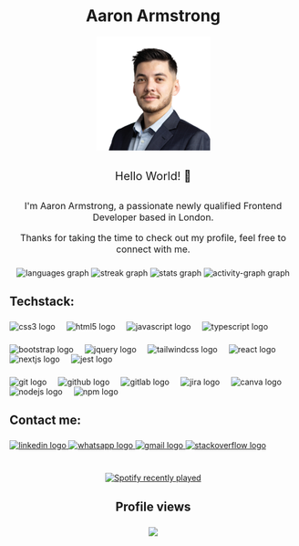 <h1 align="center">Aaron Armstrong</h1>

<div align="center">
  <img height="200" src="./images/aaron.png"  />
</div>

<p align="center" style="font-size: 20px; padding-top: 10px">Hello World! 👋</p>

<p align="center"style="font-size: 16px; padding-top: 10px">I'm Aaron Armstrong, a passionate newly qualified Frontend Developer based in London.  </p>

<p align="center"style="font-size: 16px;">Thanks for taking the time to check out my profile, feel free to connect with me.</p>

###


###

<div align="center">
  <img src="https://github-readme-stats.vercel.app/api/top-langs?username=aaron1490&locale=en&hide_title=false&layout=compact&card_width=320&langs_count=5&theme=shades-of-purple&hide_border=false&order=2" height="200" alt="languages graph"  />
  <img src="https://streak-stats.demolab.com?user=aaron1490&locale=en&mode=weekly&theme=shades-of-purple&hide_border=false&border_radius=5&date_format=j%20M%5B%20Y%5D&order=3" height="200" alt="streak graph"  />
  <img src="https://github-readme-stats.vercel.app/api?username=aaron1490&hide_title=false&hide_rank=false&show_icons=true&include_all_commits=true&count_private=true&disable_animations=false&theme=shades-of-purple&locale=en&hide_border=false&order=1" height="200" alt="stats graph"  />
  <img src="https://github-readme-activity-graph.vercel.app/graph?username=aaron1490&radius=16&theme=github-dark&area=true&order=5&hide_border=true&hide_title=false" height="400" alt="activity-graph graph"  />
</div>

###

<h2 align="left">Techstack:</h2>

###

<div align="left">
  <img src="https://cdn.jsdelivr.net/gh/devicons/devicon/icons/css3/css3-original.svg" height="40" alt="css3 logo"  />
  <img width="12" />
  <img src="https://cdn.jsdelivr.net/gh/devicons/devicon/icons/html5/html5-original.svg" height="40" alt="html5 logo"  />
  <img width="12" />
  <img src="https://skillicons.dev/icons?i=js" height="40" alt="javascript logo"  />
  <img width="12" />
  <img src="https://skillicons.dev/icons?i=ts" height="40" alt="typescript logo"  />
</div>

###

<div align="left">
  <img src="https://cdn.jsdelivr.net/gh/devicons/devicon/icons/bootstrap/bootstrap-original.svg" height="40" alt="bootstrap logo"  />
  <img width="12" />
  <img src="https://cdn.jsdelivr.net/gh/devicons/devicon/icons/jquery/jquery-original.svg" height="40" alt="jquery logo"  />
  <img width="12" />
  <img src="https://skillicons.dev/icons?i=tailwind" height="40" alt="tailwindcss logo"  />
  <img width="12" />
  <img src="https://cdn.jsdelivr.net/gh/devicons/devicon/icons/react/react-original.svg" height="40" alt="react logo"  />
  <img width="12" />
  <img src="https://cdn.jsdelivr.net/gh/devicons/devicon/icons/nextjs/nextjs-original.svg" height="40" alt="nextjs logo"  />
  <img width="12" />
  <img src="https://cdn.jsdelivr.net/gh/devicons/devicon/icons/jest/jest-plain.svg" height="40" alt="jest logo"  />
</div>

###

<div align="left">
  <img src="https://cdn.jsdelivr.net/gh/devicons/devicon/icons/git/git-original.svg" height="40" alt="git logo"  />
  <img width="12" />
  <img src="https://skillicons.dev/icons?i=github" height="40" alt="github logo"  />
  <img width="12" />
  <img src="https://cdn.jsdelivr.net/gh/devicons/devicon/icons/gitlab/gitlab-original.svg" height="40" alt="gitlab logo"  />
  <img width="12" />
  <img src="https://cdn.jsdelivr.net/gh/devicons/devicon/icons/jira/jira-original.svg" height="40" alt="jira logo"  />
  <img width="12" />
  <img src="https://cdn.jsdelivr.net/gh/devicons/devicon/icons/canva/canva-original.svg" height="40" alt="canva logo"  />
  <img width="12" />
  <img src="https://cdn.simpleicons.org/nodedotjs/339933" height="40" alt="nodejs logo"  />
  <img width="12" />
  <img src="https://cdn.jsdelivr.net/gh/devicons/devicon/icons/npm/npm-original-wordmark.svg" height="40" alt="npm logo"  />
</div>

###

<p align="left"></p>

###

<h2 align="left">Contact me:</h2>

###

<div align="left">
  <a href="https://www.linkedin.com/in/aaron-armstrong-%E8%89%BE%E4%BF%8A%E6%A8%82-80986ba5/" target="_blank">
    <img src="https://raw.githubusercontent.com/maurodesouza/profile-readme-generator/master/src/assets/icons/social/linkedin/default.svg" width="52" height="40" alt="linkedin logo"  />
  </a>
  <a href="https://wa.me/00447710628735" target="_blank">
    <img src="https://raw.githubusercontent.com/maurodesouza/profile-readme-generator/master/src/assets/icons/social/whatsapp/default.svg" width="52" height="40" alt="whatsapp logo"  />
  </a>
  <a href="mailto:aaronarmstrong1490@gmail.com" target="_blank">
    <img src="https://raw.githubusercontent.com/maurodesouza/profile-readme-generator/master/src/assets/icons/social/gmail/default.svg" width="52" height="40" alt="gmail logo"  />
  </a>
  <a href="https://stackoverflow.com/users/22903464/aaron-armstrong?tab=profile" target="_blank">
    <img src="https://raw.githubusercontent.com/maurodesouza/profile-readme-generator/master/src/assets/icons/social/stackoverflow/default.svg" width="52" height="40" alt="stackoverflow logo"  />
  </a>
</div>

###

<br clear="both">

<div align="center">
  <a href="https://open.spotify.com/user/aaron1490">
    <img src="https://spotify-recently-played-readme.vercel.app/api?user=aaron1490&count=3&unique=true" alt="Spotify recently played"  />
  </a>
</div>

###

<h2 align="center">Profile views</h2>

###

<div align="center">
  <img src="https://profile-counter.glitch.me/aaron1490/count.svg?"  />
</div>

###
